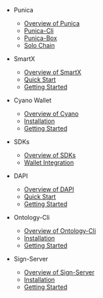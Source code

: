 - Punica
  - [Overview of Punica](docs-en/Punica/punica.md)
  - [Punica-Cli](docs-en/Punica/punica-cli.md)
  - [Punica-Box](docs-en/Punica/punica-box.md)
  - [Solo Chain](docs-en/Punica/solo-chain.md)

- SmartX
  - [Overview of SmartX](docs-en/SmartX/overview.md)
  - [Quick Start](docs-en/SignSmartXServer/quickstart.md)
  - [Getting Started](docs-en/SmartX/getting-started.md)

- Cyano Wallet
  - [Overview of Cyano](docs-en/Cyano/overview.md)
  - [Installation](docs-en/Cyano/installation.md)
  - [Getting Started](docs-en/Cyano/getting-started.md)

- SDKs
  - [Overview of SDKs](docs-en/SDKs/SDKs.md)
  - [Wallet Integration](docs-en/SDKs/wallet-intergration.md)

- DAPI
  - [Overview of DAPI](docs-en/dApi/overview.md)
  - [Quick Start](docs-en/dApi/quickstart.md)
  - [Getting Started](docs-en/dApi/getting-started.md)

- Ontology-Cli
  - [Overview of Ontology-Cli](docs-en/OntologyCli/overview.md)
  - [Installation](docs-en/OntologyCli/installation.md)
  - [Getting Started](docs-en/OntologyCli/getting-started.md)

- Sign-Server
  - [Overview of Sign-Server](docs-en/SignServer/overview.md)
  - [Installation](docs-en/SignServer/installation.md)
  - [Getting Started](docs-en/SignServer/getting-started.md)
